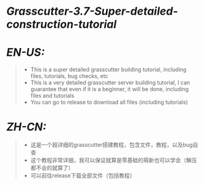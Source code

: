 # **_Grasscutter-3.7-Super-detailed-construction-tutorial_**
# **_EN-US:_**
> - This is a super detailed grasscutter building tutorial, including files, tutorials, bug checks, etc
> - This is a very detailed grasscutter server building tutorial, I can guarantee that even if it is a beginner, it will be done, including files and tutorials
> - You can go to release to download all files (including tutorials)
# **_ZH-CN:_**
> - 这是一个超详细的grasscutter搭建教程，包含文件，教程，以及bug自查
> - 这个教程非常详细，我可以保证就算是零基础的萌新也可以学会（解压都不会的就算了）
> - 可以前往release下载全部文件（包括教程）